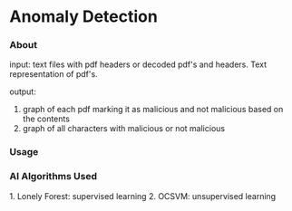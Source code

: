<h1>Anomaly Detection</h1>

<h3>About</h3>
input: 
text files with pdf headers or decoded pdf's and headers. Text representation of pdf's.

output: 
1. graph of each pdf marking it as malicious and not malicious based on the contents
2. graph of all characters with malicious or not malicious

<h3>Usage</h3>


<h3>AI Algorithms Used</h3>
1. Lonely Forest: supervised learning
2. OCSVM: unsupervised learning